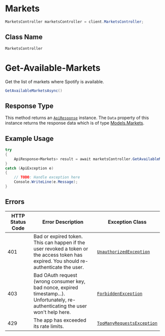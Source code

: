 # Markets

```csharp
MarketsController marketsController = client.MarketsController;
```

## Class Name

`MarketsController`


# Get-Available-Markets

Get the list of markets where Spotify is available.

```csharp
GetAvailableMarketsAsync()
```

## Response Type

This method returns an [`ApiResponse`](../../doc/api-response.md) instance. The `Data` property of this instance returns the response data which is of type [Models.Markets](../../doc/models/markets.md).

## Example Usage

```csharp
try
{
    ApiResponse<Markets> result = await marketsController.GetAvailableMarketsAsync();
}
catch (ApiException e)
{
    // TODO: Handle exception here
    Console.WriteLine(e.Message);
}
```

## Errors

| HTTP Status Code | Error Description | Exception Class |
|  --- | --- | --- |
| 401 | Bad or expired token. This can happen if the user revoked a token or<br>the access token has expired. You should re-authenticate the user. | [`UnauthorizedException`](../../doc/models/unauthorized-exception.md) |
| 403 | Bad OAuth request (wrong consumer key, bad nonce, expired<br>timestamp...). Unfortunately, re-authenticating the user won't help here. | [`ForbiddenException`](../../doc/models/forbidden-exception.md) |
| 429 | The app has exceeded its rate limits. | [`TooManyRequestsException`](../../doc/models/too-many-requests-exception.md) |

